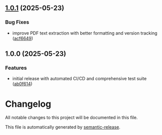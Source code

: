 ## [1.0.1](https://github.com/ddtdanilo/OpenAI-Document-Analyzer/compare/v1.0.0...v1.0.1) (2025-05-23)


### Bug Fixes

* improve PDF text extraction with better formatting and version tracking ([acf6649](https://github.com/ddtdanilo/OpenAI-Document-Analyzer/commit/acf6649f9b39a2c92a46ef3af0e201388c8588db))

## 1.0.0 (2025-05-23)


### Features

* initial release with automated CI/CD and comprehensive test suite ([ab0f614](https://github.com/ddtdanilo/OpenAI-Document-Analyzer/commit/ab0f614e81c91fc511f657ab5236254f33fbdc18))

# Changelog

All notable changes to this project will be documented in this file.

This file is automatically generated by [semantic-release](https://github.com/semantic-release/semantic-release).
